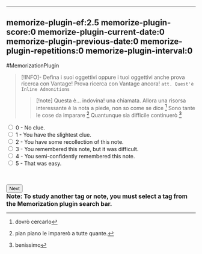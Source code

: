 
---
memorize-plugin-ef:2.5
memorize-plugin-score:0
memorize-plugin-current-date:0
memorize-plugin-previous-date:0
memorize-plugin-repetitions:0
memorize-plugin-interval:0
---

#MemorizationPlugin
>[!INFO]- 
>Defina i suoi oggettivi 
>oppure i tuoi oggettivi anche
> prova ricerca con Vantage!
> Prova ricerca con Vantage ancora! 
>`att. Quest'è Inline Admonitions`
>> [!note] Questa è... indovina! 
>> una chiamata.
>Allora una risorsa interessante è la nota a piede, non so come se dice [^1] Sono tante le cose da imparare [^2] Quantunque sia difficile continuerò [^3]
>[^1]: dovrò cercarlo 
>[^2]: pian piano le imparerò a tutte quante.
>[^3]: benissimo 



<form id="learning_level">    <input type="radio" id="memorize-plugin-radio-option0" name="radioOptions" value="0">    <label for="memorize-plugin-radio-option0">0 - No clue.</label>    <br>    <input type="radio" id="memorize-plugin-radio-option1" name="radioOptions" value="1">    <label for="memorize-plugin-radio-option1">1 - You have the slightest clue.</label>    <br>    <input type="radio" id="memorize-plugin-radio-option2" name="radioOptions" value="2">    <label for="memorize-plugin-radio-option2">2 - You have some recollection of this note.</label>    <br>    <input type="radio" id="memorize-plugin-radio-option3" name="radioOptions" value="3">    <label for="memorize-plugin-radio-option3">3 - You remembered this note, but it was difficult.</label>    <br>    <input type="radio" id="memorize-plugin-radio-option4" name="radioOptions" value="4">    <label for="memorize-plugin-radio-option4">4 - You semi-confidently remembered this note.</label>    <br>    <input type="radio" id="memorize-plugin-radio-option5" name="radioOptions" value="5">    <label for="option5">5 - That was easy.</label>    </form><br /><br />    <input id="memorize-plugin-button" value="Next" type="button"/><br />     <label style="font-weight: bold; font-size: 16px;" for="memorize-plugin-button">Note: To study another tag or note, you must select a tag from the Memorization plugin search bar.</label>